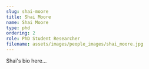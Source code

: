 ```yaml
---
slug: shai-moore
title: Shai Moore
name: Shai Moore
type: phd
ordering: 2
role: PhD Student Researcher
filename: assets/images/people_images/shai_moore.jpg
---
```

Shai's bio here...
